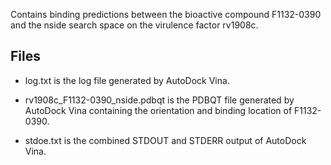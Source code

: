 Contains binding predictions between the bioactive compound F1132-0390 and the nside search space on the virulence factor rv1908c.

## Files

- log.txt is the log file generated by AutoDock Vina.

- rv1908c_F1132-0390_nside.pdbqt is the PDBQT file generated by AutoDock Vina containing the orientation and binding location of F1132-0390.

- stdoe.txt is the combined STDOUT and STDERR output of AutoDock Vina.

